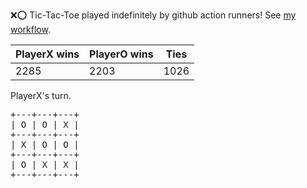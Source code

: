 :x::o: Tic-Tac-Toe played indefinitely by github action runners! See [my workflow](.github/workflows/play.yaml).

|PlayerX wins|PlayerO wins|Ties|
|-|-|-|
|2285|2203|1026|

PlayerX's turn.

<pre>
+---+---+---+
| O | O | X |
+---+---+---+
| X | O | O |
+---+---+---+
| O | X | X |
+---+---+---+
</pre>